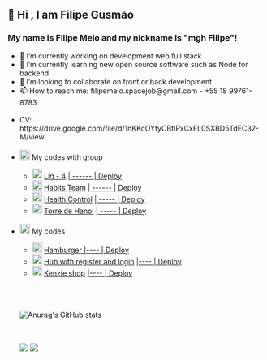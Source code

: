 ## 👋 Hi , I am Filipe Gusmão
### My name is Filipe Melo and my nickname is "mgh Filipe"!
<ul>
  <li> 🔭 I’m currently working on development web full stack</li>
  <li> 🌱 I’m currently learning new open source software such as Node for backend</li>
  <li> 👯 I’m looking to collaborate on front or back development</li>
  <li> 📫 How to reach me: filipemelo.spacejob@gmail.com - +55 18 99761-8783</li>

  <br>
  <li>CV: https://drive.google.com/file/d/1nKKcOYtyCBtIPxCxEL0SXBD5TdEC32-M/view</li>
  <br>
  <li> <img class="emoji" alt="briefcase" src="https://github.githubassets.com/images/icons/emoji/unicode/1f4bc.png" width="20" height="20"> My codes with group</li>
  <ul>
    <li>
      <img class="emoji" alt="hash" src="https://github.githubassets.com/images/icons/emoji/unicode/0023-20e3.png" width="20" height="20">
      <a href=https://github.com/Kenzie-Academy-Brasil-Developers/entrega-lig-4-sprint-5-rodhardt>Lig - 4</a>
      <a href=https://lnkd.in/dwMitmna>   |  ------  |    Deploy</a>
    </li>
    <li>
      <img class="emoji" alt="lotus_position_woman" src="https://github.githubassets.com/images/icons/emoji/unicode/1f9d8-2640.png" width="20" height="20">
      <a href=https://github.com/martachmlima/habits_team_project>Habits Team</a>
      <a href=https://habits-team-project.vercel.app>       |  ------   |    Deploy</a>
    </li>
    <li>
      <img class="emoji" alt="heart" src="https://github.githubassets.com/images/icons/emoji/unicode/2764.png" width="20" height="20">
      <a href=https://github.com/martachmlima/meu_paciente>Health Control</a>
      <a href=https://maissaude.vercel.app>   |  -----  |      Deploy</a>
    </li>
    <li>
      <img class="emoji" alt="vietnam" src="https://github.githubassets.com/images/icons/emoji/unicode/1f1fb-1f1f3.png" width="20" height="20">
      <a href=https://github.com/Kenzie-Academy-Brasil-Developers/entrega-torre-de-hanoi-sprint-5-mghkill>Torre de Hanoi</a>
      <a href=https://kenzie-academy-brasil-developers.github.io/entrega-torre-de-hanoi-sprint-5-mghkill/>   |  -----  |      Deploy</a>
    </li>
    
  </ul>
  
  <br>
  
  
  
  
  <li> 
    <img class="emoji" alt="cowboy_hat_face" src="https://github.githubassets.com/images/icons/emoji/unicode/1f920.png" width="20" height="20"> My codes</li>
  
  <ul>
    <li>
      <img class="emoji" alt="hamburger" src="https://github.githubassets.com/images/icons/emoji/unicode/1f354.png" width="20" height="20">
      <a href=https://github.com/Kenzie-Academy-Brasil-Developers/react-entrega-s1-hamburgueria-da-kenzie-mghkill> Hamburger </a>
      <a href=https://hamb-mghkill.vercel.app/>    |----   |    Deploy</a>
    </li>
    <li>
      <img class="emoji" alt="coin" src="https://github.githubassets.com/images/icons/emoji/unicode/1fa99.png" width="20" height="20">
      <a href=https://github.com/Kenzie-Academy-Brasil-Developers/react-entrega-s2-kenzie-hub-mghkill>Hub with register and login</a>
      <a href=https://react-entrega-s2-kenzie-hub-mghkill-mghkill.vercel.app/>       |----   |      Deploy</a>
    </li>
    <li>
      <img class="emoji" alt="vietnam" src="https://github.githubassets.com/images/icons/emoji/unicode/1f1fb-1f1f3.png" width="20" height="20">
      <a href=https://github.com/Kenzie-Academy-Brasil-Developers/react-entrega-s3-kenzishop-com-context-api-mghkill>Kenzie shop</a>
      <a href=https://react-entrega-s3-kenzieshop-mghkill.vercel.app/>     |----   |     Deploy</a>
    </li>
  
  
    
    
    
</ul> 

<br>
<br>
<br>

![Anurag's GitHub stats](https://github-readme-stats.vercel.app/api?username=mghkill&show_icons=true&theme=radical)

<br>
<br>

<div>
<a href="https://www.instagram.com/filipegusmao_/" target="_blank"><img src="https://img.shields.io/badge/-Instagram-%23E4405F?style=for-the-badge&logo=instagram&logoColor=white" target="_blank"></a>
<a href="https://www.linkedin.com/in/filipegusmaomelo/ " target="_blank"><img src="https://img.shields.io/badge/-LinkedIn-%230077B5?style=for-the-badge&logo=linkedin&logoColor=white" target="_blank"></a>   
</div>
  
 
 
